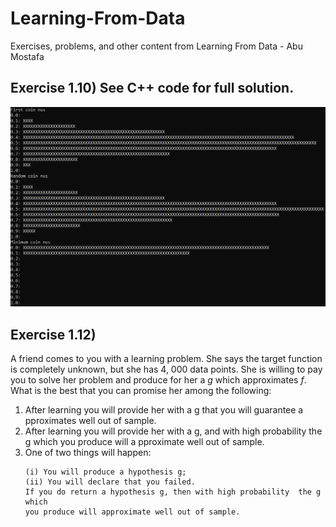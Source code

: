 # Learning-From-Data
Exercises, problems, and other content from Learning From Data - Abu Mostafa

## Exercise 1.10) See C++ code for full solution.
<img src="https://github.com/nps6-uwf/Learning-From-Data/blob/main/assets/histo.PNG?raw=true"></img>

## Exercise 1.12)

A friend comes to you with a learning problem. She says the target function is completely unknown, but she has 4, 000 data points. She is 
willing to pay you to solve her problem and produce for her a <i>g</i> which 
approximates <i>f</i>. What is the best that you can promise her among the 
following: 

<ol>
  <li>After learning you will provide her with a g that you will guarantee 
a pproximates well out of sample. </li>  
  <li>After learning you will provide her with a g, and with high probability 
the g which you produce will a pproximate well out of sample. </li>
  <li>
    One of two things will happen: 
    
    (i) You will produce a hypothesis g; 
    (ii) You will declare that you failed. 
    If you do return a hypothesis g, then with high probability  the g which 
    you produce will approximate well out of sample.   
  </li>
</ol>

